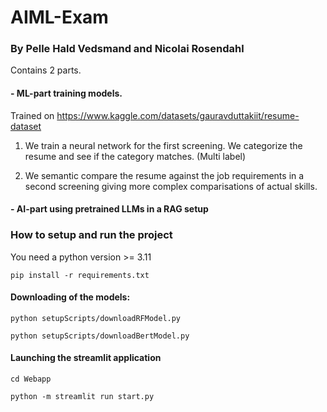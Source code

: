 # AIML-Exam

### By Pelle Hald Vedsmand and Nicolai Rosendahl

Contains 2 parts.

#### - ML-part training models.
Trained on https://www.kaggle.com/datasets/gauravduttakiit/resume-dataset

1. We train a neural network for the first screening. We categorize the resume and see if the category matches. (Multi label)

3. We semantic compare the resume against the job requirements in a second screening giving more complex comparisations of actual skills.

#### - AI-part using pretrained LLMs in a RAG setup




### How to setup and run the project

You need a python version >= 3.11

```pip install -r requirements.txt```

#### Downloading of the models:

```python setupScripts/downloadRFModel.py```

```python setupScripts/downloadBertModel.py```

#### Launching the streamlit application
```cd Webapp```

```python -m streamlit run start.py```
